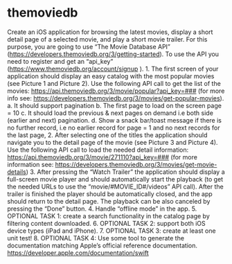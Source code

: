 # themoviedb
Create an iOS application for browsing the latest movies, display a short detail page of a selected movie, and play a short movie trailer. For this purpose, you are going to use “The Movie Database API” (https://developers.themoviedb.org/3/getting-started). To use the API you need to register and get an “api_key” (https://www.themoviedb.org/account/signup ). 1. The first screen of your application should display an easy catalog with the most popular movies (see Picture 1 and Picture 2). Use the following API call to get the list of the movies: https://api.themoviedb.org/3/movie/popular?api_key=### (for more info see: https://developers.themoviedb.org/3/movies/get-popular-movies). a. It should support pagination b. The first page to load on the screen page = 10 c. It should load the previous &amp; next pages on demand i.e both side (earlier and next) pagination. d. Show a snack bar/toast message if there is no further record, i.e no earlier record for page = 1 and no next records for the last page, 2. After selecting one of the titles the application should navigate you to the detail page of the movie (see Picture 3 and Picture 4). Use the following API call to load the needed detail information: https://api.themoviedb.org/3/movie/271110?api_key=### (for more information see: https://developers.themoviedb.org/3/movies/get-movie-details) 3. After pressing the “Watch Trailer” the application should display a full-screen movie player and should automatically start the playback (to get the needed URLs to use the “movie/#MOVIE_ID#/videos” API call). After the trailer is finished the player should be automatically closed, and the app should return to the detail page. The playback can be also canceled by pressing the “Done” button. 4. Handle “offline mode” in the app. 5. OPTIONAL TASK 1: create a search functionality in the catalog page by filtering content downloaded. 6. OPTIONAL TASK 2: support both iOS device types (iPad and iPhone). 7. OPTIONAL TASK 3: create at least one unit test! 8. OPTIONAL TASK 4: Use some tool to generate the documentation matching Apple’s official reference documentation. https://developer.apple.com/documentation/swift
